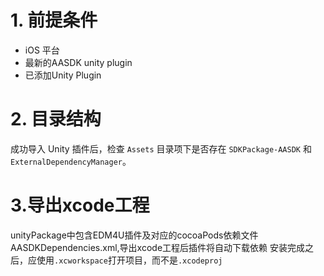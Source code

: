 # 1. 前提条件
- iOS 平台
- 最新的AASDK unity plugin
- 已添加Unity Plugin

# 2. 目录结构
成功导入 Unity 插件后，检查 `Assets` 目录项下是否存在 `SDKPackage-AASDK` 和`ExternalDependencyManager`。
# 3.导出xcode工程
unityPackage中包含EDM4U插件及对应的cocoaPods依赖文件 AASDKDependencies.xml,导出xcode工程后插件将自动下载依赖
安装完成之后，应使用`.xcworkspace`打开项目，而不是`.xcodeproj`



